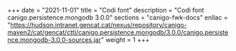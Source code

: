 +++
date        = "2021-11-01"
title       = "Codi font"
description = "Codi font canigo.persistence.mongodb 3.0.0"
sections    = "canigo-fwk-docs"
enllac		= "https://hudson.intranet.gencat.cat/nexus/repository/canigo-maven2/cat/gencat/ctti/canigo.persistence.mongodb/3.0.0/canigo.persistence.mongodb-3.0.0-sources.jar"
weight		= 1
+++
